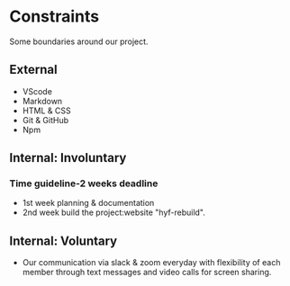 # Constraints

Some boundaries around our project.

## External

- VScode
- Markdown
- HTML & CSS
- Git & GitHub
- Npm

## Internal: Involuntary

### Time guideline-2 weeks deadline

- 1st week planning & documentation
- 2nd week build the project:website "hyf-rebuild".

## Internal: Voluntary

- Our communication via slack & zoom everyday with flexibility of each member
  through text messages and video calls for screen sharing.
